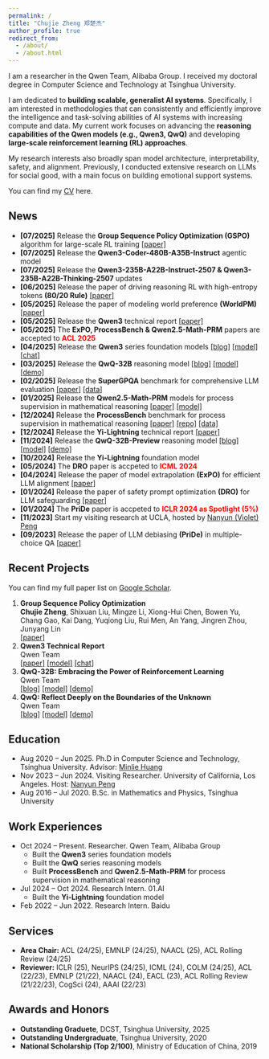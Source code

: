 ```yaml
---
permalink: /
title: "Chujie Zheng 郑楚杰"
author_profile: true
redirect_from: 
  - /about/
  - /about.html
---
```


I am a researcher in the Qwen Team, Alibaba Group. I received my doctoral degree in Computer Science and Technology at Tsinghua University.

I am dedicated to **building scalable, generalist AI systems**. Specifically, I am interested in methodologies that can consistently and efficiently improve the intelligence and task-solving abilities of AI systems with increasing compute and data. My current work focuses on advancing the **reasoning capabilities of the Qwen models (e.g., Qwen3, QwQ)** and developing **large-scale reinforcement learning (RL) approaches**. 

My research interests also broadly span model architecture, interpretability, safety, and alignment. Previously, I conducted extensive research on LLMs for social good, with a main focus on building emotional support systems.

You can find my [CV](./cv_chujie_en.pdf) here.

## News

- **[07/2025]** Release the **Group Sequence Policy Optimization (GSPO)** algorithm for large-scale RL training [[paper]](https://huggingface.co/papers/2507.18071)
- **[07/2025]** Release the **Qwen3-Coder-480B-A35B-Instruct** agentic model
- **[07/2025]** Release the **Qwen3-235B-A22B-Instruct-2507 & Qwen3-235B-A22B-Thinking-2507** updates
- **[06/2025]** Release the paper of driving reasoning RL with high-entropy tokens **(80/20 Rule)** [[paper]](https://huggingface.co/papers/2506.01939)
- **[05/2025]** Release the paper of modeling world preference **(WorldPM)** [[paper]](https://huggingface.co/papers/2505.10527)
- **[05/2025]** Release the **Qwen3** technical report [[paper]](https://huggingface.co/papers/2505.09388)
- **[05/2025]** The **ExPO, ProcessBench & Qwen2.5-Math-PRM** papers are accepted to **<font color="red">ACL 2025</font>**
- **[04/2025]** Release the **Qwen3** series foundation models [[blog]](https://qwenlm.github.io/blog/qwen3/) [[model]](https://huggingface.co/collections/Qwen/qwen3-67dd247413f0e2e4f653967f) [[chat]](https://chat.qwen.ai/) 
- **[03/2025]** Release the **QwQ-32B** reasoning model [[blog]](https://qwenlm.github.io/blog/qwq-32b/) [[model]](https://huggingface.co/Qwen/QwQ-32B) [[demo]](https://huggingface.co/spaces/Qwen/QwQ-32B-Demo) 
- **[02/2025]** Release the **SuperGPQA** benchmark for comprehensive LLM evaluation [[paper]](https://huggingface.co/papers/2502.14739) [[data]](https://huggingface.co/datasets/m-a-p/SuperGPQA)
- **[01/2025]** Release the **Qwen2.5-Math-PRM** models for process supervision in mathematical reasoning [[paper]](https://huggingface.co/papers/2501.07301) [[model]](https://huggingface.co/Qwen/Qwen2.5-Math-PRM-72B)
- **[12/2024]** Release the **ProcessBench** benchmark for process supervision in mathematical reasoning [[paper]](https://huggingface.co/papers/2412.06559) [[repo]](https://github.com/QwenLM/ProcessBench) [[data]](https://huggingface.co/datasets/Qwen/ProcessBench)
- **[12/2024]** Release the **Yi-Lightning** technical report [[paper]](https://huggingface.co/papers/2412.01253)
- **[11/2024]** Release the **QwQ-32B-Preview** reasoning model [[blog]](https://qwenlm.github.io/blog/qwq-32b-preview/) [[model]](https://huggingface.co/Qwen/QwQ-32B-Preview) [[demo]](https://huggingface.co/spaces/Qwen/QwQ-32B-preview) 
- **[10/2024]** Release the **Yi-Lightning** foundation model
- **[05/2024]** The **DRO** paper is accpeted to **<font color="red">ICML 2024</font>**
- **[04/2024]** Release the paper of model extrapolation **(ExPO)** for efficient LLM alignment [[paper]](https://huggingface.co/papers/2404.16792)
- **[01/2024]** Release the paper of safety prompt optimization **(DRO)** for LLM safeguarding [[paper]](https://huggingface.co/papers/2401.18018)
- **[01/2024]** The **PriDe** paper is accpeted to **<font color="red">ICLR 2024 as Spotlight (5%)</font>**
- **[11/2023]** Start my visiting research at UCLA, hosted by [Nanyun (Violet) Peng](https://vnpeng.net/)
- **[09/2023]** Release the paper of LLM debiasing **(PriDe)** in multiple-choice QA [[paper]](https://huggingface.co/papers/2309.03882)

## Recent Projects

You can find my full paper list on [Google Scholar](https://scholar.google.com/citations?user=55zBNgUAAAAJ).

1. **Group Sequence Policy Optimization**<br />**Chujie Zheng**, Shixuan Liu, Mingze Li, Xiong-Hui Chen, Bowen Yu, Chang Gao, Kai Dang, Yuqiong Liu, Rui Men, An Yang, Jingren Zhou, Junyang Lin<br />[[paper]](https://huggingface.co/papers/2507.18071)
2. **Qwen3 Technical Report**<br />Qwen Team<br />[[paper]](https://huggingface.co/papers/2505.09388) [[model]](https://huggingface.co/collections/Qwen/qwen3-67dd247413f0e2e4f653967f) [[chat]](https://chat.qwen.ai/)
3. **QwQ-32B: Embracing the Power of Reinforcement Learning**<br />Qwen Team<br />[[blog]](https://qwenlm.github.io/blog/qwq-32b/) [[model]](https://huggingface.co/Qwen/QwQ-32B) [[demo]](https://huggingface.co/spaces/Qwen/QwQ-32B-Demo)
4. **QwQ: Reflect Deeply on the Boundaries of the Unknown**<br />Qwen Team<br />[[blog]](https://qwenlm.github.io/blog/qwq-32b-preview/) [[model]](https://huggingface.co/Qwen/QwQ-32B-Preview) [[demo]](https://huggingface.co/spaces/Qwen/QwQ-32B-preview)

## Education

- Aug 2020 – Jun 2025. Ph.D in Computer Science and Technology, Tsinghua University. Advisor: [Minlie Huang](http://coai.cs.tsinghua.edu.cn/hml/)
- Nov 2023 – Jun 2024. Visiting Researcher. University of California, Los Angeles. Host: [Nanyun Peng](https://vnpeng.net/)
- Aug 2016 – Jul 2020. B.Sc. in Mathematics and Physics, Tsinghua University

## Work Experiences

- Oct 2024 – Present. Researcher. Qwen Team, Alibaba Group
  - Built the **Qwen3** series foundation models
  - Built the **QwQ** series reasoning models
  - Built **ProcessBench** and **Qwen2.5-Math-PRM** for process supervision in mathematical reasoning
- Jul 2024 – Oct 2024. Research Intern. 01.AI
  - Built the **Yi-Lightning** foundation model
- Feb 2022 – Jun 2022. Research Intern. Baidu

## Services

- **Area Chair:** ACL (24/25), EMNLP (24/25), NAACL (25), ACL Rolling Review (24/25)
- **Reviewer:** ICLR (25), NeurIPS (24/25), ICML (24), COLM (24/25), ACL (22/23), EMNLP (21/22), NAACL (24), EACL (23), ACL Rolling Review (21/22/23), CogSci (24), AAAI (22/23)

## Awards and Honors

- **Outstanding Graduete**, DCST, Tsinghua University, 2025
- **Outstanding Undergraduate**, Tsinghua University, 2020
- **National Scholarship (Top 2/100)**, Ministry of Education of China, 2019
